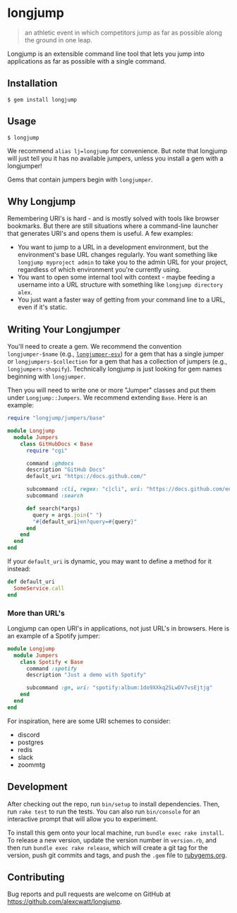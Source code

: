 # longjump

> an athletic event in which competitors jump as far as possible along the ground in one leap.

Longjump is an extensible command line tool that lets you jump into applications as far as possible with a single command.

## Installation

    $ gem install longjump

## Usage

    $ longjump

We recommend `alias lj=longjump` for convenience. But note that longjump will just tell you it has no available jumpers, unless you install a gem with a longjumper!

Gems that contain jumpers begin with `longjumper`.

## Why Longjump

Remembering URI's is hard - and is mostly solved with tools like browser bookmarks. But there are still situations where a command-line launcher that generates URI's and opens them is useful. A few examples:

* You want to jump to a URL in a development environment, but the environment's base URL changes regularly. You want something like `longjump myproject admin` to take you to the admin URL for your project, regardless of which environment you're currently using.
* You want to open some internal tool with context - maybe feeding a username into a URL structure with something like `longjump directory alex`.
* You just want a faster way of getting from your command line to a URL, even if it's static.

## Writing Your Longjumper

You'll need to create a gem. We recommend the convention `longjumper-$name` (e.g., [`longjumper-esv`](https://github.com/alexcwatt/longjumper-esv)) for a gem that has a single jumper or `longjumpers-$collection` for a gem that has a collection of jumpers (e.g., `longjumpers-shopify`). Technically longjump is just looking for gem names beginning with `longjumper`.

Then you will need to write one or more "Jumper" classes and put them under `Longjump::Jumpers`. We recommend extending `Base`. Here is an example:

```ruby
require "longjump/jumpers/base"

module Longjump
  module Jumpers
    class GitHubDocs < Base
      require "cgi"

      command :ghdocs
      description "GitHub Docs"
      default_uri "https://docs.github.com/"

      subcommand :cli, regex: "c|cli", uri: "https://docs.github.com/en/github-cli"
      subcommand :search

      def search(*args)
        query = args.join(" ")
        "#{default_uri}en?query=#{query}"
      end
    end
  end
end
```

If your `default_uri` is dynamic, you may want to define a method for it instead:

```ruby
def default_uri
  SomeService.call
end
```

### More than URL's

Longjump can open URI's in applications, not just URL's in browsers. Here is an example of a Spotify jumper:

```ruby
module Longjump
  module Jumpers
    class Spotify < Base
      command :spotify
      description "Just a demo with Spotify"

      subcommand :gn, uri: "spotify:album:1do9XXkq2SLwDV7vsEjtjg"
    end
  end
end
```

For inspiration, here are some URI schemes to consider:

* discord
* postgres
* redis
* slack
* zoommtg

## Development

After checking out the repo, run `bin/setup` to install dependencies. Then, run `rake test` to run the tests. You can also run `bin/console` for an interactive prompt that will allow you to experiment.

To install this gem onto your local machine, run `bundle exec rake install`. To release a new version, update the version number in `version.rb`, and then run `bundle exec rake release`, which will create a git tag for the version, push git commits and tags, and push the `.gem` file to [rubygems.org](https://rubygems.org).

## Contributing

Bug reports and pull requests are welcome on GitHub at https://github.com/alexcwatt/longjump.
